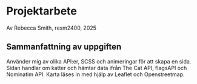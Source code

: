 # Projektarbete
Av Rebecca Smith, resm2400, 2025
## Sammanfattning av uppgiften 
Använder mig av olika API:er, SCSS och animeringar för att skapa en sida. 
Sidan handlar om katter och hämtar data ifrån The Cat API, flagsAPI och Nominatim API. Karta läses in med hjälp av Leaflet och Openstreetmap. 
